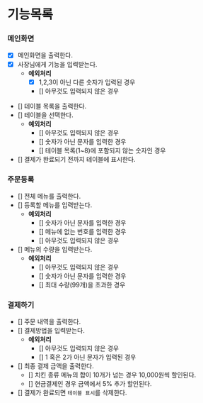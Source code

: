 # 기능목록

### 메인화면
- [x] 메인화면을 출력한다.
- [x] 사장님에게 기능을 입력받는다.
    - **예외처리**
        - [x] 1,2,3이 아닌 다른 숫자가 입력된 경우
        - [] 아무것도 입력되지 않은 경우
- [] 테이블 목록을 출력한다.
- [] 테이블을 선택한다.
    - **예외처리**
        - [] 아무것도 입력되지 않은 경우
        - [] 숫자가 아닌 문자를 입력한 경우
        - [] 테이블 목록(1~8)에 포함되지 않는 숫자인 경우
- [] 결제가 완료되기 전까지 테이블에 표시한다.

### 주문등록
- [] 전체 메뉴를 출력한다.
- [] 등록할 메뉴를 입력받는다.
    - **예외처리**
        - [] 숫자가 아닌 문자를 입력한 경우
        - [] 메뉴에 없는 번호를 입력한 경우
        - [] 아무것도 입력되지 않은 경우
- [] 메뉴의 수량을 입력받는다.
    - **예외처리**
        - [] 아무것도 입력되지 않은 경우
        - [] 숫자가 아닌 문자를 입력한 경우
        - [] 최대 수량(99개)을 초과한 경우

### 결제하기
- [] 주문 내역을 출력한다.
- [] 결제방법을 입력받는다.
    - **예외처리**
        - [] 아무것도 입력되지 않은 경우
        - [] 1 혹은 2가 아닌 문자가 입력된 경우
- [] 최종 결제 금액을 출력한다.
    - [] 치킨 종류 메뉴의 합이 10개가 넘는 경우 10,000원씩 할인된다.
    - [] 현금결제인 경우 금액에서 5% 추가 할인된다.
- [] 결제가 완료되면 `테이블 표시`를 삭제한다.